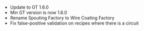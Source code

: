 - Update to GT 1.6.0
- Min GT version is now 1.6.0
- Rename Spouting Factory to Wire Coating Factory
- Fix false-positive validation on recipes where there is a circuit